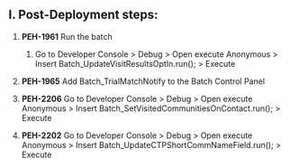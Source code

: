 ## I. Post-Deployment steps:

1. **PEH-1961** Run the batch
    1. Go to Developer Console > Debug > Open execute Anonymous > Insert Batch_UpdateVisitResultsOptIn.run(); > Execute
    
2. **PEH-1965** Add Batch_TrialMatchNotify to the Batch Control Panel

3. **PEH-2206** Go to Developer Console > Debug > Open execute Anonymous > Insert Batch_SetVisitedCommunitiesOnContact.run(); > Execute

4. **PEH-2202** Go to Developer Console > Debug > Open execute Anonymous > Insert Batch_UpdateCTPShortCommNameField.run(); > Execute
                                    
